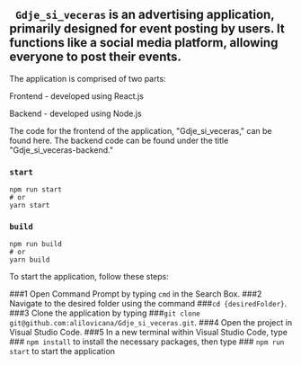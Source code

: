 

## ` Gdje_si_veceras` is an advertising application, primarily designed for event posting by users. It functions like a social media platform, allowing everyone to post their events.
The application is comprised of two parts:

Frontend - developed using React.js 

Backend - developed using Node.js

The code for the frontend of the application, "Gdje_si_veceras," can be found here. The backend code can be found under the title "Gdje_si_veceras-backend."


### `start`

```
npm run start
# or
yarn start
```

### `build`


```
npm run build
# or
yarn build
```

To start the application, follow these steps:

###1 Open Command Prompt by typing `cmd` in the Search Box.
###2 Navigate to the desired folder using the command ###`cd {desiredFolder}`.
###3 Clone the application by typing ###`git clone git@github.com:alilovicana/Gdje_si_veceras.git`.
###4 Open the project in Visual Studio Code.
###5 In a new terminal within Visual Studio Code, type ### `npm install` to install the necessary packages, then type ### `npm run start` to start the application

                                   
                                                     
                                                     
